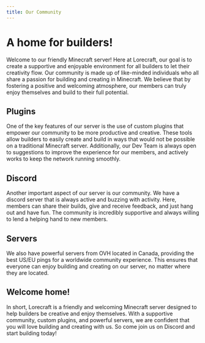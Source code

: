 ```yaml
---
title: Our Community
---
```


# A home for builders!

Welcome to our friendly Minecraft server! Here at Lorecraft, our goal is to create a supportive and enjoyable environment for all builders to let their creativity flow. Our community is made up of like-minded individuals who all share a passion for building and creating in Minecraft. We believe that by fostering a positive and welcoming atmosphere, our members can truly enjoy themselves and build to their full potential.

## Plugins

One of the key features of our server is the use of custom plugins that empower our community to be more productive and creative. These tools allow builders to easily create and build in ways that would not be possible on a traditional Minecraft server. Additionally, our Dev Team is always open to suggestions to improve the experience for our members, and actively works to keep the network running smoothly.

## Discord

Another important aspect of our server is our community. We have a discord server that is always active and buzzing with activity. Here, members can share their builds, give and receive feedback, and just hang out and have fun. The community is incredibly supportive and always willing to lend a helping hand to new members.

## Servers

We also have powerful servers from OVH located in Canada, providing the best US/EU pings for a worldwide community experience. This ensures that everyone can enjoy building and creating on our server, no matter where they are located.

## Welcome home!

In short, Lorecraft is a friendly and welcoming Minecraft server designed to help builders be creative and enjoy themselves. With a supportive community, custom plugins, and powerful servers, we are confident that you will love building and creating with us. So come join us on Discord and start building today!
